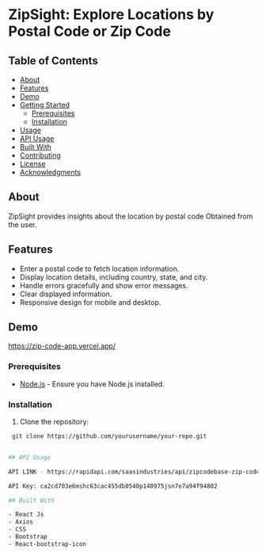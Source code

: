 # ZipSight: Explore Locations by Postal Code or Zip Code

## Table of Contents
- [About](#about)
- [Features](#features)
- [Demo](#demo)
- [Getting Started](#getting-started)
  - [Prerequisites](#prerequisites)
  - [Installation](#installation)
- [Usage](#usage)
- [API Usage](#api-usage)
- [Built With](#built-with)
- [Contributing](#contributing)
- [License](#license)
- [Acknowledgments](#acknowledgments)

## About

ZipSight provides insights about the location by postal code Obtained from the user.

## Features
  - Enter a postal code to fetch location information.
  - Display location details, including country, state, and city.
  - Handle errors gracefully and show error messages.
  - Clear displayed information.
  - Responsive design for mobile and desktop.

## Demo

https://zip-code-app.vercel.app/

### Prerequisites

- [Node.js](https://nodejs.org/) - Ensure you have Node.js installed.

### Installation

1. Clone the repository:
  ```bash
   git clone https://github.com/yourusername/your-repo.git


## API Usage

API LINK - https://rapidapi.com/saasindustries/api/zipcodebase-zip-code-search

API Key: ca2cd703e6mshc63cac455db0540p140975jsn7e7a94f94802

## Built With

- React Js
- Axios
- CSS
- Bootstrap
- React-bootstrap-icon